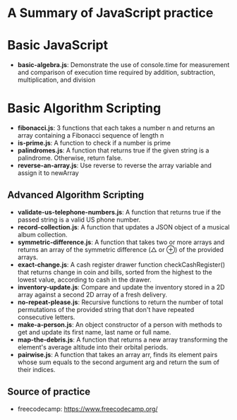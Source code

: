 # A Summary of JavaScript practice

# Basic JavaScript
- **basic-algebra.js**: Demonstrate the use of console.time for measurement and comparison of execution time required by addition, subtraction, multiplication, and division

# Basic Algorithm Scripting
- **fibonacci.js**: 3 functions that each takes a number n and returns an array containing a Fibonacci sequence of length n
- **is-prime.js**: A function to check if a number is prime
- **palindromes.js**: A function that returns true if the given string is a palindrome. Otherwise, return false.
- **reverse-an-array.js**: Use reverse to reverse the array variable and assign it to newArray

## Advanced Algorithm Scripting
- **validate-us-telephone-numbers.js**: A function that returns true if the passed string is a valid US phone number.
- **record-collection.js**: A function that updates a JSON object of a musical album collection.
- **symmetric-difference.js**: A function that takes two or more arrays and returns an array of the symmetric difference (△ or ⊕) of the provided arrays.
- **exact-change.js**: A cash register drawer function checkCashRegister() that returns change in coin and bills, sorted from the highest to the lowest value, according to cash in the drawer.
- **inventory-update.js**: Compare and update the inventory stored in a 2D array against a second 2D array of a fresh delivery. 
- **no-repeat-please.js**: Recursive functions to return the number of total permutations of the provided string that don't have repeated consecutive letters.
- **make-a-person.js**: An object constructor of a person with methods to get and update its first name, last name or full name.
- **map-the-debris.js**: A function that returns a new array transforming the element's average altitude into their orbital periods.
- **pairwise.js**: A function that takes an array arr, finds its element pairs whose sum equals to the second argument arg and return the sum of their indices.

## Source of practice
- freecodecamp: https://www.freecodecamp.org/
